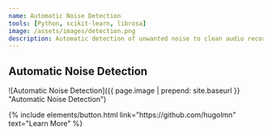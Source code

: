 ```yaml
---
name: Automatic Noise Detection
tools: [Python, scikit-learn, librosa]
image: /assets/images/detection.png
description: Automatic detection of unwanted noise to clean audio recordings.
---
```


## Automatic Noise Detection

![Automatic Noise Detection]({{ page.image | prepend: site.baseurl }} "Automatic Noise Detection")

<p class="text-center">
{% include elements/button.html link="https://github.com/hugolmn" text="Learn More" %}
</p>
